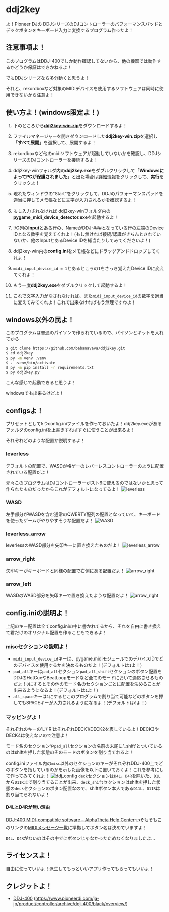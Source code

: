# ddj2key

よ！Pioneer DJの DDJシリーズのDJコントローラーのパフォーマンスパッドとデックボタンをキーボード入力に変換するプログラム作ったよ！

## 注意事項よ！

このプログラムはDDJ-400でしか動作確認してないから、他の機器では動作するかどうか保証はできかねるよ！

でもDDJシリーズなら多分動くと思うよ！

それと、rekordboxなど対象のMIDIデバイスを使用するソフトウェアは同時に使用できないから注意よ！

## 使い方よ！(windows限定よ！)

1. 下のところから[**ddj2key-win.zip**](https://github.com/babanavava/ddj2key/releases/download/v0.0.0/ddj2key-win.zip)をダウンロードするよ！

2. ファイルマネージャーを開きダウンロードした**ddj2key-win.zip**を選択し「**すべて展開**」を選択して、展開するよ！

3. rekordboxなど他のmidiソフトウェアが起動していないかを確認し、DDJシリーズのDJコントローラーを接続するよ！

4. ddj2key-winフォルダ内の**ddj2key.exe**をダブルクリックして「**WindowsによってPCが保護されました**」と出た場合は[詳細情報](https://github.com/babanavava/ddj2key/releases/edit/v0.0.0)をクリックして、**実行**をクリックよ！

5. 現れたウィンドウの"Start"をクリックして、DDJのパフォーマンスパッドを適当に押してメモ帳などに文字が入力されるかを確認するよ！

6. もし入力されなければ ddj2key-winフォルダ内の**pygame_midi_device_detector.exe**を起動するよ！

7. I/O列の**Input**とある行の、NameがDDJ-###となっている行の左端のDevice IDとなる数字を覚えてくれよ！(もし無ければ接続/認識がきちんとされていないか、他のInputとあるDevice IDを総当たりしてみてくださいよ！)

8. ddj2key-win内の**config.ini**をメモ帳などにドラッグアンドドロップしてくれよ！

9. `midi_input_device_id = 1`とあるところの`1`をさっき覚えたDevice IDに変えてくれよ！

10.  もう一度**ddj2key.exe**をダブルクリックして起動するよ！

11. これで文字入力がなされなければ、また`midi_input_device_id`の数字を適当に変えてみてくれよ！これで出来なければもう無理ですわよ！

## windows以外の民よ！

このプログラムは普通のパイソンで作られているので、パイソンとギットを入れてから
```sh
$ git clone https://github.com/babanavava/ddj2key.git
$ cd ddj2key
$ py -m venv .venv
$ . .venv/bin/activate
$ py -m pip install -r requirements.txt
$ py ddj2key.py
```
こんな感じで起動できると思うよ！

windowsでも出来るけどよ！

## configsよ！
プリセットとして5つconfig.iniファイルを作っておいたよ！ddj2key.exeがあるフォルダのconfig.iniを上書きすればすぐに使うことが出来るよ！

それぞれどのような配置か説明するよ！

### leverless
デフォルトの配置で、WASDが格ゲーのレバーレスコントローラーのように配置されている配置だよ！

元々このプログラムはDJコントローラーがスト6に使えるのではないかと思って作られたものだったからこれがデフォルトになってるよ！
![leverless](/configs/leverless(default)/leverless_layout.png)

### WASD
左手部分がWASDを含む通常のQWERTY配列の配置となっていて、キーボードを使ったゲームがやりやすそうな配置だよ！
![WASD](/configs/WASD/WASD_layout.png)

### leverless_arrow
leverlessのWASD部分を矢印キーに置き換えたものだよ！
![leverless_arrow](/configs/leverless_arrow/leverless_arrow_layout.png)

### arrow_right
矢印キーがキーボードと同様の配置で右側にある配置だよ！
![arrow_right](/configs/arrow_right/arrow_right_layout.png)

### arrow_left
WASDのWASD部分を矢印キーで置き換えたような配置だよ！
![arrow_right](/configs/arrow_left/arrow_left_layout.png)

## config.iniの説明よ！
上記のキー配置は全てconfig.iniの中に書かれてるから、それを自由に書き換えて君だけのオリジナル配置を作ることもできるよ！

### miscセクションの説明よ！

- `midi_input_device_id`キーは、pygame.midiモジュールでのデバイスIDでどのデバイスを使用するかを決めるものだよ！(デフォルトは`1`よ！)
- `pad_all`キーは`pad_all`セクション`pad_all_shift`セクションのボタン配置をDDJのHotCueやBeatLoopモードなど全てのモードにおいて適応させるものだよ！`0`にするとその他のモード名のセクションごとに配置を決めることが出来るようになるよ！(デフォルトは`1`よ！)
- `all_space`キーは`1`にするとこのプログラムで割り当て可能などのボタンを押してもSPACEキーが入力されるようになるよ！(デフォルトは`0`よ！)

### マッピングよ！
それぞれのキーの'L'/'R'はそれぞれDECK1/DECK2を表しているよ！DECK3やDECK4は使えないので注意よ！

モード名のセクションや`pad_all`セクションの名前の末尾に'_shift'とついているのはshiftを押した状態のそのモードのボタンを割り当てれるよ！

config.iniファイル内の`misc`以外のセクションのキーがそれぞれDDJ-400上でどのボタンを指しているのかを示した画像を以下に置いておくよ！これを参考にして作ってみてくれよ！
![ddj_config](/image/ddj_config_layout.png)
`deck`セクションは`D4L`、`D4R`を除いた、`D1L`から`D11R`まで割り当てることが出来、`deck_shift`セクションはshiftを押した状態の`deck`セクションのボタン配置なので、shiftボタン本人である`D11L`、`D11R`は割り当てられないよ！

#### D4LとD4Rが無い理由
[DDJ-400 MIDI-compatible software – AlphaTheta Help Center](https://support.pioneerdj.com/hc/ja/articles/4405094309657-DDJ-400-MIDI-compatible-software)👈そもそもこのリンクの[MIDIメッセージ一覧](https://www.pioneerdj.com/-/media/pioneerdj/software-info/controller/ddj-400/ddj-400_midi_message_list_j1.pdf)に準拠してボタン名は決めていますよ！

`D4L`、`D4R`がないのはその中でにボタンじゃなかったためなくなりましたよ…

## ライセンスよ！
自由に使っていいよ！派生してもっといいアプリ作ってもらってもいいよ！

## クレジットよ！
- [DDJ-400](https://www.pioneerdj.com/ja-jp/product/controller/archive/ddj-400/black/overview/) (https://www.pioneerdj.com/ja-jp/product/controller/archive/ddj-400/black/overview/)

